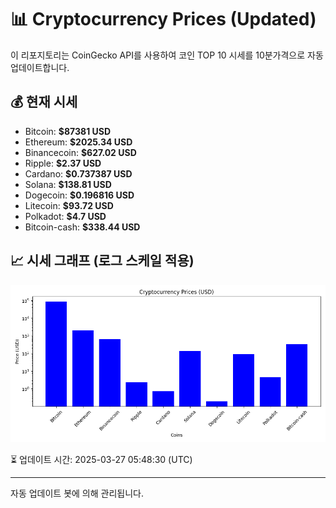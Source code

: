 
# 📊 Cryptocurrency Prices (Updated)

이 리포지토리는 CoinGecko API를 사용하여 코인 TOP 10 시세를 10분가격으로 자동 업데이트합니다.

## 💰 현재 시세
- Bitcoin: **$87381 USD**
- Ethereum: **$2025.34 USD**
- Binancecoin: **$627.02 USD**
- Ripple: **$2.37 USD**
- Cardano: **$0.737387 USD**
- Solana: **$138.81 USD**
- Dogecoin: **$0.196816 USD**
- Litecoin: **$93.72 USD**
- Polkadot: **$4.7 USD**
- Bitcoin-cash: **$338.44 USD**

## 📈 시세 그래프 (로그 스케일 적용)
![Crypto Prices](crypto_prices.png)

⏳ 업데이트 시간: 2025-03-27 05:48:30 (UTC)

---
자동 업데이트 봇에 의해 관리됩니다.

